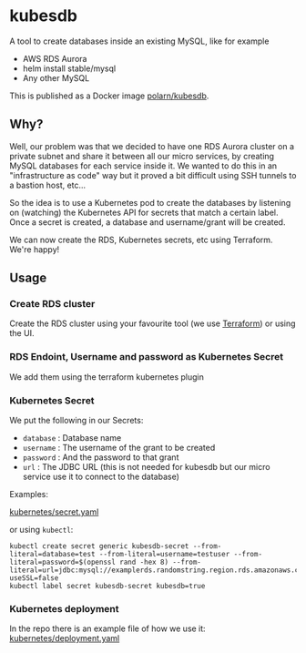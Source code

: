 # kubesdb
A tool to create databases inside an existing MySQL, like for example

* AWS RDS Aurora
* helm install stable/mysql
* Any other MySQL

This is published as a Docker image [polarn/kubesdb](https://hub.docker.com/r/polarn/kubesdb/).

## Why?
Well, our problem was that we decided to have one RDS Aurora cluster on a private subnet and share it between all our micro services, by creating MySQL databases for each service inside it. We wanted to do this in an "infrastructure as code" way but it proved a bit difficult using SSH tunnels to a bastion host, etc...

So the idea is to use a Kubernetes pod to create the databases by listening on (watching) the Kubernetes API for secrets that match a certain label. Once a secret is created, a database and username/grant will be created.

We can now create the RDS, Kubernetes secrets, etc using Terraform. We're happy!

## Usage

### Create RDS cluster
Create the RDS cluster using your favourite tool (we use [Terraform](https://www.terraform.io/)) or using the UI.

### RDS Endoint, Username and password as Kubernetes Secret
We add them using the terraform kubernetes plugin

### Kubernetes Secret
We put the following in our Secrets:

* `database` : Database name
* `username` : The username of the grant to be created
* `password` : And the password to that grant
* `url` : The JDBC URL (this is not needed for kubesdb but our micro service use it to connect to the database)

Examples:

[kubernetes/secret.yaml](kubernetes/secret.yaml)

or using `kubectl`:

```
kubectl create secret generic kubesdb-secret --from-literal=database=test --from-literal=username=testuser --from-literal=password=$(openssl rand -hex 8) --from-literal=url=jdbc:mysql://examplerds.randomstring.region.rds.amazonaws.com:3306/test?useSSL=false
kubectl label secret kubesdb-secret kubesdb=true
```

### Kubernetes deployment
In the repo there is an example file of how we use it: [kubernetes/deployment.yaml](kubernetes/deployment.yaml)


